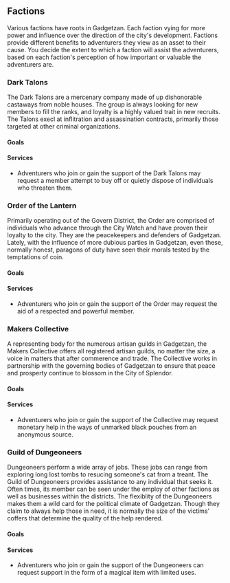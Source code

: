 ## Factions
Various factions have roots in Gadgetzan. Each faction vying for more power and influence over the direction of the city's development. Factions provide different benefits to adventurers they view as an asset to their cause. You decide the extent to which a faction will assist the adventurers, based on each faction's perception of how important or valuable the adventurers are.

### Dark Talons
The Dark Talons are a mercenary company made of up dishonorable castaways from noble houses. The group is always looking for new members to fill the ranks, and loyalty is a highly valued trait in new recruits. The Talons execl at inflitration and assassination contracts, primarily those targeted at other criminal organizations.

#### Goals

#### Services
- Adventurers who join or gain the support of the Dark Talons may request a member attempt to buy off or quietly dispose of individuals who threaten them.

### Order of the Lantern
Primarily operating out of the Govern District, the Order are comprised of individuals who advance through the City Watch and have proven their loyalty to the city. They are the peacekeepers and defenders of Gadgetzan. Lately, with the influence of more dubious parties in Gadgetzan, even these, normally honest, paragons of duty have seen their morals tested by the temptations of coin.

#### Goals

#### Services
- Adventurers who join or gain the support of the Order may request the aid of a respected and powerful member.

### Makers Collective
A representing body for the numerous artisan guilds in Gadgetzan, the Makers Collective offers all registered artisan guilds, no matter the size, a voice in matters that after commerence and trade. The Collective works in partnership with the governing bodies of Gadgetzan to ensure that peace and prosperty continue to blossom in the City of Splendor.

#### Goals

#### Services
- Adventurers who join or gain the support of the Collective may request monetary help in the ways of unmarked black pouches from an anonymous source.

### Guild of Dungeoneers
Dungeoneers perform a wide array of jobs. These jobs can range from exploring long lost tombs to resucing someone's cat from a treant. The Guild of Dungeoneers provides assistance to any individual that seeks it. Often times, its member can be seen under the employ of other factions as well as businesses within the districts. The flexiblity of the Dungeoneers makes them a wild card for the political climate of Gadgetzan. Though they claim to always help those in need, it is normally the size of the victims' coffers that determine the quality of the help rendered.

#### Goals

#### Services
- Adventurers who join or gain the support of the Dungeoneers can request support in the form of a magical item with limited uses.